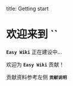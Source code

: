 title: Getting start

# 欢迎来到 **``**

**`Easy Wiki`** 正在建设中...

欢迎为 **`Easy Wiki`** 贡献！

贡献资料参考左侧 **`贡献说明`**